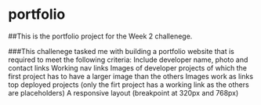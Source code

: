 # portfolio

##This is the portfolio project for the Week 2 challenege. 

###This challenege tasked me with building a portfolio website that is
required to meet the following criteria:
Include developer name, photo and contact links
Working nav links
Images of developer projects of which the first project has to have a larger 
image than the others
Images work as links top deployed projects (only the firt project has a working link as the others are placeholders)
A responsive layout (breakpoint at 320px and 768px)
